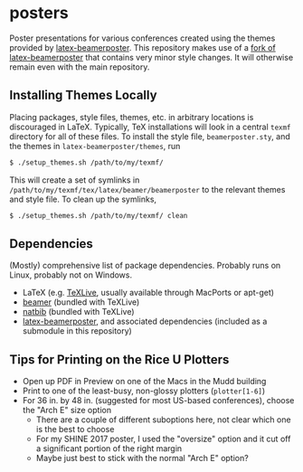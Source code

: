 # posters
Poster presentations for various conferences created using the themes provided by [latex-beamerposter](https://github.com/deselaers/latex-beamerposter). This repository makes use of a [fork of latex-beamerposter](https://github.com/wtbarnes/latex-beamerposter) that contains very minor style changes. It will otherwise remain even with the main repository.

## Installing Themes Locally
Placing packages, style files, themes, etc. in arbitrary locations is discouraged in LaTeX. Typically, TeX installations will look in a central `texmf` directory for all of these files. To install the style file, `beamerposter.sty`, and the themes in `latex-beamerposter/themes`, run
```Bash
$ ./setup_themes.sh /path/to/my/texmf/
```
This will create a set of symlinks in `/path/to/my/texmf/tex/latex/beamer/beamerposter` to the relevant themes and style file. To clean up the symlinks,
```Bash
$ ./setup_themes.sh /path/to/my/texmf/ clean
```

## Dependencies
(Mostly) comprehensive list of package dependencies. Probably runs on Linux, probably not on Windows.

* LaTeX (e.g. [TeXLive](https://www.tug.org/texlive/), usually available through MacPorts or apt-get)
* [beamer](http://www.ctan.org/pkg/beamer) (bundled with TeXLive)
* [natbib](https://www.ctan.org/pkg/natbib?lang=en) (bundled with TeXLive)
* [latex-beamerposter](https://github.com/deselaers/latex-beamerposter), and associated dependencies (included as a submodule in this repository)

## Tips for Printing on the Rice U Plotters

* Open up PDF in Preview on one of the Macs in the Mudd building
* Print to one of the least-busy, non-glossy plotters (`plotter[1-6]`)
* For 36 in. by 48 in. (suggested for most US-based conferences), choose the "Arch E" size option
  * There are a couple of different suboptions here, not clear which one is the best to choose
  * For my SHINE 2017 poster, I used the "oversize" option and it cut off a significant portion of the right margin
  * Maybe just best to stick with the normal "Arch E" option?
